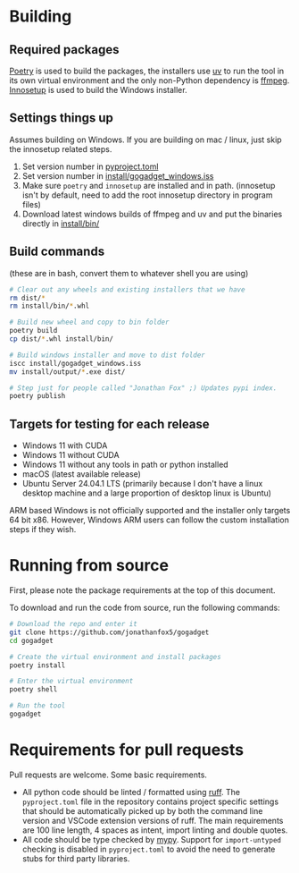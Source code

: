 # Building

## Required packages

[Poetry](https://python-poetry.org) is used to build the packages, the installers use [uv](https://docs.astral.sh/uv/) to run the tool in its own virtual environment and the only non-Python dependency is [ffmpeg](https://ffmpeg.org). [Innosetup](https://jrsoftware.org/isinfo.php) is used to build the Windows installer.

## Settings things up

Assumes building on Windows. If you are building on mac / linux, just skip the innosetup related steps.

1. Set version number in [pyproject.toml](pyproject.toml)
2. Set version number in [install/gogadget_windows.iss](install/gogadget_windows.iss)
3. Make sure `poetry` and `innosetup` are installed and in path. (innosetup isn't by default, need to add the root innosetup directory in program files)
4. Download latest windows builds of ffmpeg and uv and put the binaries directly in [install/bin/](install/bin/)

## Build commands

(these are in bash, convert them to whatever shell you are using)

```sh
# Clear out any wheels and existing installers that we have
rm dist/*
rm install/bin/*.whl

# Build new wheel and copy to bin folder
poetry build
cp dist/*.whl install/bin/

# Build windows installer and move to dist folder
iscc install/gogadget_windows.iss
mv install/output/*.exe dist/

# Step just for people called "Jonathan Fox" ;) Updates pypi index.
poetry publish
```

## Targets for testing for each release

- Windows 11 with CUDA
- Windows 11 without CUDA
- Windows 11 without any tools in path or python installed
- macOS (latest available release)
- Ubuntu Server 24.04.1 LTS (primarily because I don't have a linux desktop machine and a large proportion of desktop linux is Ubuntu)

ARM based Windows is not officially supported and the installer only targets 64 bit x86. However, Windows ARM users can follow the custom installation steps if they wish.

# Running from source

First, please note the package requirements at the top of this document.

To download and run the code from source, run the following commands:

```sh
# Download the repo and enter it
git clone https://github.com/jonathanfox5/gogadget
cd gogadget

# Create the virtual environment and install packages
poetry install

# Enter the virtual environment
poetry shell

# Run the tool
gogadget
```

# Requirements for pull requests

Pull requests are welcome. Some basic requirements.

- All python code should be linted / formatted using [ruff](https://docs.astral.sh/ruff/). The `pyproject.toml` file in the repository contains project specific settings that should be automatically picked up by both the command line version and VSCode extension versions of ruff. The main requirements are 100 line length, 4 spaces as intent, import linting and double quotes.
- All code should be type checked by [mypy](https://www.mypy-lang.org). Support for `import-untyped` checking is disabled in `pyproject.toml` to avoid the need to generate stubs for third party libraries.
